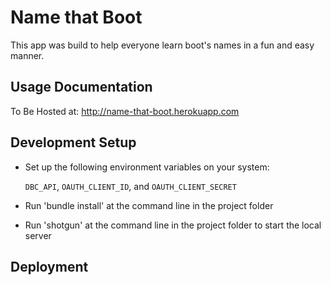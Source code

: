 # Name that Boot

This app was build to help everyone learn boot's names in a fun and easy manner.

## Usage Documentation

To Be Hosted at: http://name-that-boot.herokuapp.com

## Development Setup

* Set up the following environment variables on your system:

  `DBC_API`, `OAUTH_CLIENT_ID`, and `OAUTH_CLIENT_SECRET`

* Run 'bundle install' at the command line in the project folder

* Run 'shotgun' at the command line in the project folder to start the local server

## Deployment

